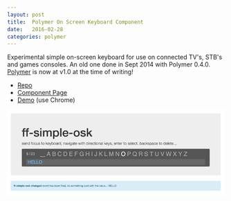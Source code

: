 ```yaml
---
layout: post
title:  Polymer On Screen Keyboard Component
date:   2016-02-28
categories: polymer
---
```


Experimental simple on-screen keyboard for use on connected TV's, STB's and games consoles. An old one done in Sept 2014 with Polymer 0.4.0. [Polymer](https://www.polymer-project.org) is now at v1.0 at the time of writing!

- [Repo](https://github.com/ScottWhittaker/ff-simple-osk)
- [Component Page](http://scottwhittaker.github.io/ff-simple-osk/components/ff-simple-osk/)
- [Demo](http://scottwhittaker.github.io/ff-simple-osk/components/ff-simple-osk/demo.html) (use Chrome)

![Triple Tap Component](/img/ff-simple-osk.png)


